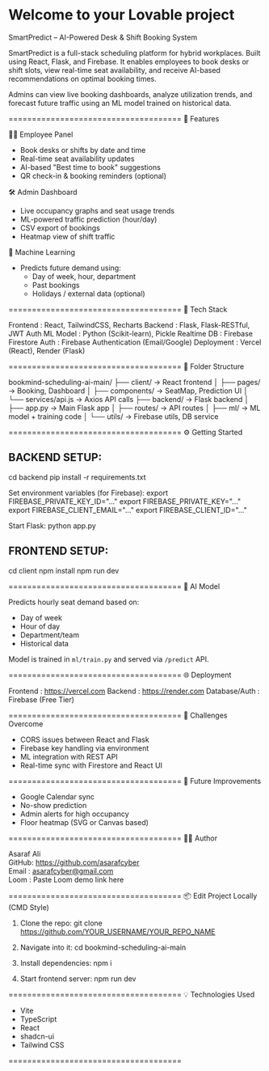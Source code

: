 # Welcome to your Lovable project

SmartPredict – AI-Powered Desk & Shift Booking System

SmartPredict is a full-stack scheduling platform for hybrid workplaces. Built using React, Flask, and Firebase. It enables employees to book desks or shift slots, view real-time seat availability, and receive AI-based recommendations on optimal booking times.

Admins can view live booking dashboards, analyze utilization trends, and forecast future traffic using an ML model trained on historical data.

=====================================
🚀 Features

👨‍💼 Employee Panel
- Book desks or shifts by date and time
- Real-time seat availability updates
- AI-based "Best time to book" suggestions
- QR check-in & booking reminders (optional)

🛠 Admin Dashboard
- Live occupancy graphs and seat usage trends
- ML-powered traffic prediction (hour/day)
- CSV export of bookings
- Heatmap view of shift traffic

🧠 Machine Learning
- Predicts future demand using:
  - Day of week, hour, department
  - Past bookings
  - Holidays / external data (optional)

=====================================
🧪 Tech Stack

Frontend    : React, TailwindCSS, Recharts
Backend     : Flask, Flask-RESTful, JWT Auth
ML Model    : Python (Scikit-learn), Pickle
Realtime DB : Firebase Firestore
Auth        : Firebase Authentication (Email/Google)
Deployment  : Vercel (React), Render (Flask)

=====================================
📁 Folder Structure

bookmind-scheduling-ai-main/
├── client/                   → React frontend
│   ├── pages/                → Booking, Dashboard
│   ├── components/           → SeatMap, Prediction UI
│   └── services/api.js       → Axios API calls
├── backend/                  → Flask backend
│   ├── app.py                → Main Flask app
│   ├── routes/               → API routes
│   ├── ml/                   → ML model + training code
│   └── utils/                → Firebase utils, DB service

=====================================
⚙️ Getting Started

BACKEND SETUP:
-------------
cd backend
pip install -r requirements.txt

Set environment variables (for Firebase):
export FIREBASE_PRIVATE_KEY_ID="..."
export FIREBASE_PRIVATE_KEY="..."
export FIREBASE_CLIENT_EMAIL="..."
export FIREBASE_CLIENT_ID="..."

Start Flask:
python app.py

FRONTEND SETUP:
---------------
cd client
npm install
npm run dev

=====================================
🧠 AI Model

Predicts hourly seat demand based on:
- Day of week
- Hour of day
- Department/team
- Historical data

Model is trained in `ml/train.py` and served via `/predict` API.

=====================================
🌐 Deployment

Frontend  : https://vercel.com
Backend   : https://render.com
Database/Auth : Firebase (Free Tier)

=====================================
📌 Challenges Overcome

- CORS issues between React and Flask
- Firebase key handling via environment
- ML integration with REST API
- Real-time sync with Firestore and React UI

=====================================
📎 Future Improvements

- Google Calendar sync
- No-show prediction
- Admin alerts for high occupancy
- Floor heatmap (SVG or Canvas based)

=====================================
👨‍💻 Author

Asaraf Ali  
GitHub: https://github.com/asarafcyber  
Email : asarafcyber@gmail.com  
Loom : Paste Loom demo link here

=====================================
📦 Edit Project Locally (CMD Style)

1. Clone the repo:
   git clone https://github.com/YOUR_USERNAME/YOUR_REPO_NAME

2. Navigate into it:
   cd bookmind-scheduling-ai-main

3. Install dependencies:
   npm i

4. Start frontend server:
   npm run dev

=====================================
💡 Technologies Used

- Vite
- TypeScript
- React
- shadcn-ui
- Tailwind CSS

=====================================
